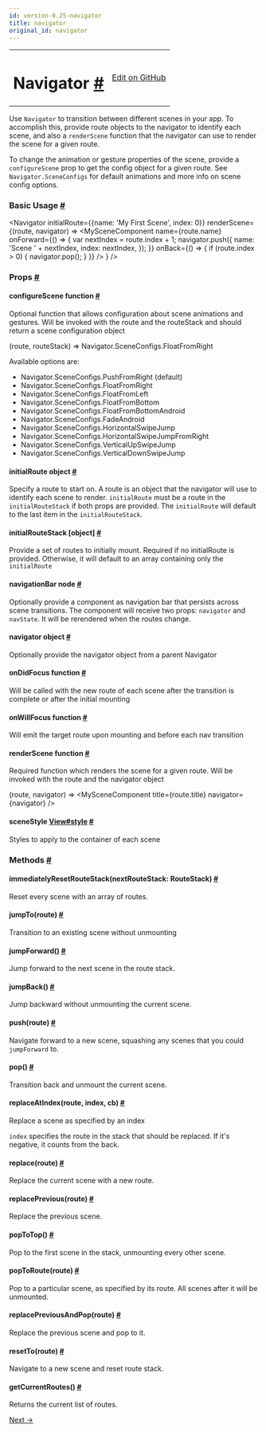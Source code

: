```yaml
---
id: version-0.25-navigator
title: navigator
original_id: navigator
---
```

<a id="content"></a><table width="100%"><tbody><tr><td><h1><a class="anchor" name="navigator"></a>Navigator <a class="hash-link" href="docs/navigator.html#navigator">#</a></h1></td><td style="text-align:right;"><a target="_blank" href="https://github.com/facebook/react-native/blob/master/Libraries/CustomComponents/Navigator/Navigator.js">Edit on GitHub</a></td></tr></tbody></table><div><div><p>Use <code>Navigator</code> to transition between different scenes in your app. To
accomplish this, provide route objects to the navigator to identify each
scene, and also a <code>renderScene</code> function that the navigator can use to
render the scene for a given route.</p><p>To change the animation or gesture properties of the scene, provide a
<code>configureScene</code> prop to get the config object for a given route. See
<code>Navigator.SceneConfigs</code> for default animations and more info on
scene config options.</p><h3><a class="anchor" name="basic-usage"></a>Basic Usage <a class="hash-link" href="docs/navigator.html#basic-usage">#</a></h3><div class="prism language-javascript">  &lt;Navigator
    initialRoute<span class="token operator">=</span><span class="token punctuation">{</span><span class="token punctuation">{</span>name<span class="token punctuation">:</span> <span class="token string">'My First Scene'</span><span class="token punctuation">,</span> index<span class="token punctuation">:</span> <span class="token number">0</span><span class="token punctuation">}</span><span class="token punctuation">}</span>
    renderScene<span class="token operator">=</span><span class="token punctuation">{</span><span class="token punctuation">(</span>route<span class="token punctuation">,</span> navigator<span class="token punctuation">)</span> <span class="token operator">=</span><span class="token operator">&gt;</span>
      &lt;MySceneComponent
        name<span class="token operator">=</span><span class="token punctuation">{</span>route<span class="token punctuation">.</span>name<span class="token punctuation">}</span>
        onForward<span class="token operator">=</span><span class="token punctuation">{</span><span class="token punctuation">(</span><span class="token punctuation">)</span> <span class="token operator">=</span><span class="token operator">&gt;</span> <span class="token punctuation">{</span>
          <span class="token keyword">var</span> nextIndex <span class="token operator">=</span> route<span class="token punctuation">.</span>index <span class="token operator">+</span> <span class="token number">1</span><span class="token punctuation">;</span>
          navigator<span class="token punctuation">.</span><span class="token function">push<span class="token punctuation">(</span></span><span class="token punctuation">{</span>
            name<span class="token punctuation">:</span> <span class="token string">'Scene '</span> <span class="token operator">+</span> nextIndex<span class="token punctuation">,</span>
            index<span class="token punctuation">:</span> nextIndex<span class="token punctuation">,</span>
          <span class="token punctuation">}</span><span class="token punctuation">)</span><span class="token punctuation">;</span>
        <span class="token punctuation">}</span><span class="token punctuation">}</span>
        onBack<span class="token operator">=</span><span class="token punctuation">{</span><span class="token punctuation">(</span><span class="token punctuation">)</span> <span class="token operator">=</span><span class="token operator">&gt;</span> <span class="token punctuation">{</span>
          <span class="token keyword">if</span> <span class="token punctuation">(</span>route<span class="token punctuation">.</span>index <span class="token operator">&gt;</span> <span class="token number">0</span><span class="token punctuation">)</span> <span class="token punctuation">{</span>
            navigator<span class="token punctuation">.</span><span class="token function">pop<span class="token punctuation">(</span></span><span class="token punctuation">)</span><span class="token punctuation">;</span>
          <span class="token punctuation">}</span>
        <span class="token punctuation">}</span><span class="token punctuation">}</span>
      <span class="token operator">/</span><span class="token operator">&gt;</span>
    <span class="token punctuation">}</span>
  <span class="token operator">/</span><span class="token operator">&gt;</span></div></div><h3><a class="anchor" name="props"></a>Props <a class="hash-link" href="docs/navigator.html#props">#</a></h3><div class="props"><div class="prop"><h4 class="propTitle"><a class="anchor" name="configurescene"></a>configureScene <span class="propType">function</span> <a class="hash-link" href="docs/navigator.html#configurescene">#</a></h4><div><p>Optional function that allows configuration about scene animations and
gestures. Will be invoked with the route and the routeStack and should
return a scene configuration object</p><div class="prism language-javascript"><span class="token punctuation">(</span>route<span class="token punctuation">,</span> routeStack<span class="token punctuation">)</span> <span class="token operator">=</span><span class="token operator">&gt;</span> Navigator<span class="token punctuation">.</span>SceneConfigs<span class="token punctuation">.</span>FloatFromRight</div><p>Available options are:</p><ul><li>Navigator.SceneConfigs.PushFromRight (default)</li><li>Navigator.SceneConfigs.FloatFromRight</li><li>Navigator.SceneConfigs.FloatFromLeft</li><li>Navigator.SceneConfigs.FloatFromBottom</li><li>Navigator.SceneConfigs.FloatFromBottomAndroid</li><li>Navigator.SceneConfigs.FadeAndroid</li><li>Navigator.SceneConfigs.HorizontalSwipeJump</li><li>Navigator.SceneConfigs.HorizontalSwipeJumpFromRight</li><li>Navigator.SceneConfigs.VerticalUpSwipeJump</li><li>Navigator.SceneConfigs.VerticalDownSwipeJump</li></ul></div></div><div class="prop"><h4 class="propTitle"><a class="anchor" name="initialroute"></a>initialRoute <span class="propType">object</span> <a class="hash-link" href="docs/navigator.html#initialroute">#</a></h4><div><p>Specify a route to start on. A route is an object that the navigator
will use to identify each scene to render. <code>initialRoute</code> must be
a route in the <code>initialRouteStack</code> if both props are provided. The
<code>initialRoute</code> will default to the last item in the <code>initialRouteStack</code>.</p></div></div><div class="prop"><h4 class="propTitle"><a class="anchor" name="initialroutestack"></a>initialRouteStack <span class="propType"><span>[object]</span></span> <a class="hash-link" href="docs/navigator.html#initialroutestack">#</a></h4><div><p>Provide a set of routes to initially mount. Required if no initialRoute
is provided. Otherwise, it will default to an array containing only the
<code>initialRoute</code></p></div></div><div class="prop"><h4 class="propTitle"><a class="anchor" name="navigationbar"></a>navigationBar <span class="propType">node</span> <a class="hash-link" href="docs/navigator.html#navigationbar">#</a></h4><div><p>Optionally provide a component as navigation bar that persists across scene
transitions. The component will receive two props: <code>navigator</code> and <code>navState</code>.
It will be rerendered when the routes change.</p></div></div><div class="prop"><h4 class="propTitle"><a class="anchor" name="navigator"></a>navigator <span class="propType">object</span> <a class="hash-link" href="docs/navigator.html#navigator">#</a></h4><div><p>Optionally provide the navigator object from a parent Navigator</p></div></div><div class="prop"><h4 class="propTitle"><a class="anchor" name="ondidfocus"></a>onDidFocus <span class="propType">function</span> <a class="hash-link" href="docs/navigator.html#ondidfocus">#</a></h4><div><p>Will be called with the new route of each scene after the transition is
complete or after the initial mounting</p></div></div><div class="prop"><h4 class="propTitle"><a class="anchor" name="onwillfocus"></a>onWillFocus <span class="propType">function</span> <a class="hash-link" href="docs/navigator.html#onwillfocus">#</a></h4><div><p>Will emit the target route upon mounting and before each nav transition</p></div></div><div class="prop"><h4 class="propTitle"><a class="anchor" name="renderscene"></a>renderScene <span class="propType">function</span> <a class="hash-link" href="docs/navigator.html#renderscene">#</a></h4><div><p>Required function which renders the scene for a given route. Will be
invoked with the route and the navigator object</p><div class="prism language-javascript"><span class="token punctuation">(</span>route<span class="token punctuation">,</span> navigator<span class="token punctuation">)</span> <span class="token operator">=</span><span class="token operator">&gt;</span>
  &lt;MySceneComponent title<span class="token operator">=</span><span class="token punctuation">{</span>route<span class="token punctuation">.</span>title<span class="token punctuation">}</span> navigator<span class="token operator">=</span><span class="token punctuation">{</span>navigator<span class="token punctuation">}</span> <span class="token operator">/</span><span class="token operator">&gt;</span></div></div></div><div class="prop"><h4 class="propTitle"><a class="anchor" name="scenestyle"></a>sceneStyle <span class="propType"><a href="docs/view.html#style">View#style</a></span> <a class="hash-link" href="docs/navigator.html#scenestyle">#</a></h4><div><p>Styles to apply to the container of each scene</p></div></div></div><span><h3><a class="anchor" name="methods"></a>Methods <a class="hash-link" href="docs/navigator.html#methods">#</a></h3><div class="props"><div class="prop"><h4 class="propTitle"><a class="anchor" name="immediatelyresetroutestack"></a>immediatelyResetRouteStack<span class="propType">(nextRouteStack: RouteStack)</span> <a class="hash-link" href="docs/navigator.html#immediatelyresetroutestack">#</a></h4><div><p>Reset every scene with an array of routes.</p></div></div><div class="prop"><h4 class="propTitle"><a class="anchor" name="jumpto"></a>jumpTo<span class="propType">(route)</span> <a class="hash-link" href="docs/navigator.html#jumpto">#</a></h4><div><p>Transition to an existing scene without unmounting</p></div></div><div class="prop"><h4 class="propTitle"><a class="anchor" name="jumpforward"></a>jumpForward<span class="propType">()</span> <a class="hash-link" href="docs/navigator.html#jumpforward">#</a></h4><div><p>Jump forward to the next scene in the route stack.</p></div></div><div class="prop"><h4 class="propTitle"><a class="anchor" name="jumpback"></a>jumpBack<span class="propType">()</span> <a class="hash-link" href="docs/navigator.html#jumpback">#</a></h4><div><p>Jump backward without unmounting the current scene.</p></div></div><div class="prop"><h4 class="propTitle"><a class="anchor" name="push"></a>push<span class="propType">(route)</span> <a class="hash-link" href="docs/navigator.html#push">#</a></h4><div><p>Navigate forward to a new scene, squashing any scenes that you could
<code>jumpForward</code> to.</p></div></div><div class="prop"><h4 class="propTitle"><a class="anchor" name="pop"></a>pop<span class="propType">()</span> <a class="hash-link" href="docs/navigator.html#pop">#</a></h4><div><p>Transition back and unmount the current scene.</p></div></div><div class="prop"><h4 class="propTitle"><a class="anchor" name="replaceatindex"></a>replaceAtIndex<span class="propType">(route, index, cb)</span> <a class="hash-link" href="docs/navigator.html#replaceatindex">#</a></h4><div><p>Replace a scene as specified by an index</p><p><code>index</code> specifies the route in the stack that should be replaced.
If it's negative, it counts from the back.</p></div></div><div class="prop"><h4 class="propTitle"><a class="anchor" name="replace"></a>replace<span class="propType">(route)</span> <a class="hash-link" href="docs/navigator.html#replace">#</a></h4><div><p>Replace the current scene with a new route.</p></div></div><div class="prop"><h4 class="propTitle"><a class="anchor" name="replaceprevious"></a>replacePrevious<span class="propType">(route)</span> <a class="hash-link" href="docs/navigator.html#replaceprevious">#</a></h4><div><p>Replace the previous scene.</p></div></div><div class="prop"><h4 class="propTitle"><a class="anchor" name="poptotop"></a>popToTop<span class="propType">()</span> <a class="hash-link" href="docs/navigator.html#poptotop">#</a></h4><div><p>Pop to the first scene in the stack, unmounting every other scene.</p></div></div><div class="prop"><h4 class="propTitle"><a class="anchor" name="poptoroute"></a>popToRoute<span class="propType">(route)</span> <a class="hash-link" href="docs/navigator.html#poptoroute">#</a></h4><div><p>Pop to a particular scene, as specified by its route.
All scenes after it will be unmounted.</p></div></div><div class="prop"><h4 class="propTitle"><a class="anchor" name="replacepreviousandpop"></a>replacePreviousAndPop<span class="propType">(route)</span> <a class="hash-link" href="docs/navigator.html#replacepreviousandpop">#</a></h4><div><p>Replace the previous scene and pop to it.</p></div></div><div class="prop"><h4 class="propTitle"><a class="anchor" name="resetto"></a>resetTo<span class="propType">(route)</span> <a class="hash-link" href="docs/navigator.html#resetto">#</a></h4><div><p>Navigate to a new scene and reset route stack.</p></div></div><div class="prop"><h4 class="propTitle"><a class="anchor" name="getcurrentroutes"></a>getCurrentRoutes<span class="propType">()</span> <a class="hash-link" href="docs/navigator.html#getcurrentroutes">#</a></h4><div><p>Returns the current list of routes.</p></div></div></div></span></div><div class="docs-prevnext"><a class="docs-next" href="docs/navigatorios.html#content">Next →</a></div>